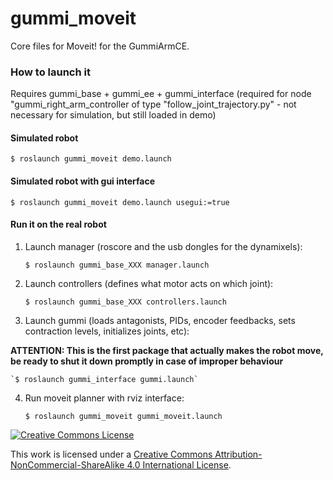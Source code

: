 # gummi_moveit
Core files for Moveit! for the GummiArmCE.

### How to launch it

Requires gummi_base + gummi_ee + gummi_interface (required for node "gummi_right_arm_controller of type "follow_joint_trajectory.py" - not necessary for simulation, but still loaded in demo) 

#### Simulated robot

    $ roslaunch gummi_moveit demo.launch

#### Simulated robot with gui interface

    $ roslaunch gummi_moveit demo.launch usegui:=true

#### Run it on the real robot

1. Launch manager (roscore and the usb dongles for the dynamixels):

    `$ roslaunch gummi_base_XXX manager.launch`
    
2. Launch controllers (defines what motor acts on which joint): 

    `$ roslaunch gummi_base_XXX controllers.launch`

3. Launch gummi (loads antagonists, PIDs, encoder feedbacks, sets contraction levels, initializes joints, etc):

**ATTENTION: This is the first package that actually makes the robot move, be ready to shut it down promptly in case of improper behaviour**

    `$ roslaunch gummi_interface gummi.launch`

4. Run moveit planner with rviz interface:

    `$ roslaunch gummi_moveit gummi_moveit.launch`


<a rel="license" href="http://creativecommons.org/licenses/by-nc-sa/4.0/"><img alt="Creative Commons License" style="border-width:0" src="https://i.creativecommons.org/l/by-nc-sa/4.0/88x31.png" /></a><br />

This work is licensed under a <a rel="license" href="http://creativecommons.org/licenses/by-nc-sa/4.0/">Creative Commons Attribution-NonCommercial-ShareAlike 4.0 International License</a>.
